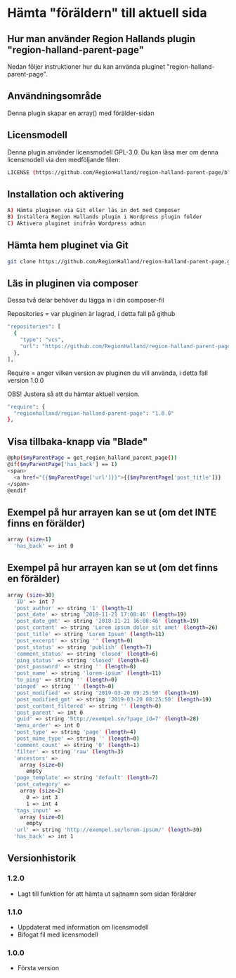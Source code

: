 # Hämta "föräldern" till aktuell sida

## Hur man använder Region Hallands plugin "region-halland-parent-page"

Nedan följer instruktioner hur du kan använda pluginet "region-halland-parent-page".


## Användningsområde

Denna plugin skapar en array() med förälder-sidan


## Licensmodell

Denna plugin använder licensmodell GPL-3.0. Du kan läsa mer om denna licensmodell via den medföljande filen:
```sh
LICENSE (https://github.com/RegionHalland/region-halland-parent-page/blob/master/LICENSE)
```

## Installation och aktivering

```sh
A) Hämta pluginen via Git eller läs in det med Composer
B) Installera Region Hallands plugin i Wordpress plugin folder
C) Aktivera pluginet inifrån Wordpress admin
```


## Hämta hem pluginet via Git

```sh
git clone https://github.com/RegionHalland/region-halland-parent-page.git
```


## Läs in pluginen via composer

Dessa två delar behöver du lägga in i din composer-fil

Repositories = var pluginen är lagrad, i detta fall på github

```sh
"repositories": [
  {
    "type": "vcs",
    "url": "https://github.com/RegionHalland/region-halland-parent-page.git"
  },
],
```
Require = anger vilken version av pluginen du vill använda, i detta fall version 1.0.0

OBS! Justera så att du hämtar aktuell version.

```sh
"require": {
  "regionhalland/region-halland-parent-page": "1.0.0"
},
```


## Visa tillbaka-knapp via "Blade"

```sh
@php($myParentPage = get_region_halland_parent_page())
@if($myParentPage['has_back'] == 1)
<span>
  <a href="{{$myParentPage['url']}}">{{$myParentPage['post_title']}}
</span>
@endif
```


## Exempel på hur arrayen kan se ut (om det INTE finns en förälder)

```sh
array (size=1)
  'has_back' => int 0
```


## Exempel på hur arrayen kan se ut (om det finns en förälder)

```sh
array (size=30)
  'ID' => int 7
  'post_author' => string '1' (length=1)
  'post_date' => string '2018-11-21 17:08:46' (length=19)
  'post_date_gmt' => string '2018-11-21 16:08:46' (length=19)
  'post_content' => string 'Lorem ipsum dolor sit amet' (length=26)
  'post_title' => string 'Lorem Ipsum' (length=11)
  'post_excerpt' => string '' (length=0)
  'post_status' => string 'publish' (length=7)
  'comment_status' => string 'closed' (length=6)
  'ping_status' => string 'closed' (length=6)
  'post_password' => string '' (length=0)
  'post_name' => string 'lorem-ipsum' (length=11)
  'to_ping' => string '' (length=0)
  'pinged' => string '' (length=0)
  'post_modified' => string '2019-03-20 09:25:50' (length=19)
  'post_modified_gmt' => string '2019-03-20 08:25:50' (length=19)
  'post_content_filtered' => string '' (length=0)
  'post_parent' => int 0
  'guid' => string 'http://exempel.se/?page_id=7' (length=28)
  'menu_order' => int 0
  'post_type' => string 'page' (length=4)
  'post_mime_type' => string '' (length=0)
  'comment_count' => string '0' (length=1)
  'filter' => string 'raw' (length=3)
  'ancestors' => 
    array (size=0)
      empty
  'page_template' => string 'default' (length=7)
  'post_category' => 
    array (size=2)
      0 => int 3
      1 => int 4
  'tags_input' => 
    array (size=0)
      empty
  'url' => string 'http://exempel.se/lorem-ipsum/' (length=30)
  'has_back' => int 1
```


## Versionhistorik

### 1.2.0
- Lagt till funktion för att hämta ut sajtnamn som sidan föräldrer

### 1.1.0
- Uppdaterat med information om licensmodell
- Bifogat fil med licensmodell

### 1.0.0
- Första version